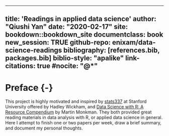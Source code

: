 
--- 
title: 'Readings in applied data science'
author: "Qiushi Yan"
date: "2020-02-17"
site: bookdown::bookdown_site
documentclass: book
new_session: TRUE
github-repo: enixam/data-science-readings
bibliography: [references.bib, packages.bib]
biblio-style: "apalike"
link-citations: true
#nocite: "@*"
--- 


# Preface {-}  

This project is highly motivated and inspired by [stats337](https://github.com/hadley/stats337) at Stanford University offered by Hadley Wickham, and [Data Science with R: A Resource Compendium](https://bookdown.org/martin_monkman/DataScienceResources_book/) by Martin Monkman. They both provided great reading materials in data analysis with R, or applied data science in general. Here I attempt to finish one or two papers per week, draw a brief summary, and document my personal thoughts.  



